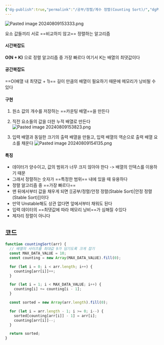 ```yaml
---
{"dg-publish":true,"permalink":"/공부/정렬/계수 정렬(Counting Sort)/","dgPassFrontmatter":true}
---
```


![Pasted image 20240809153333.png](/img/user/%EC%B2%A8%EB%B6%80%ED%8C%8C%EC%9D%BC/Pasted%20image%2020240809153333.png)

요소 값들끼리 서로 ==비교하지 않고== 정렬하는 알고리즘

#### 시간복잡도
**O(N + K)** 으로 정렬 알고리즘 중 가장 빠르다
여기서 K는 배열의 최댓값이다

#### 공간복잡도
==O(배열 내 최댓값 + 1)== 길이 만큼의 배열이 필요하기 때문에 메모리가 낭비될 수 있다

#### 구현
1. 원소 값의 개수를 저장하는 ==카운팅 배열==을 만든다
2. 직전 요소들의 값을 더한 누적 배열로 만든다
![Pasted image 20240809153823.png](/img/user/%EC%B2%A8%EB%B6%80%ED%8C%8C%EC%9D%BC/Pasted%20image%2020240809153823.png)

1. 입력 배열과 동일한 크기의 출력 배열을 만들고, 입력 배열의 역순으로 출력 배열 요소를 채운다
![Pasted image 20240809154135.png](/img/user/%EC%B2%A8%EB%B6%80%ED%8C%8C%EC%9D%BC/Pasted%20image%2020240809154135.png)

#### 특징
- 데이터가 양수이고, 값의 범위가 너무 크지 않아야 한다 -> 배열의 인덱스를 이용하기 때문
- 그래서 정렬하는 숫자가 ==특정한 범위== 내에 있을 때 유용하다
- 정렬 알고리즘 중 ==가장 빠르다==
- 맨 뒤에서부터 값을 채우게 되면 [[공부/정렬/안정 정렬(Stable Sort)\|안정 정렬(Stable Sort)]]이다
- 만약 Unstable해도 상관 없다면 앞에서부터 채워도 된다
- 입력 데이터의 ==최댓값에 따라 메모리 낭비==가 심해질 수있다
- 제자리 정렬이 아니다

## 코드
```js
function countingSort(arr) {
  // 배열의 사이즈를 최대값 9가 담기도록 크게 잡기
  const MAX_DATA_VALUE = 10;
  const counting = new Array(MAX_DATA_VALUE).fill(0);

  for (let i = 0; i < arr.length; i++) {
    counting[arr[i]]++;
  }

  for (let i = 1; i < MAX_DATA_VALUE; i++) {
    counting[i] += counting[i - 1];
  }

  const sorted = new Array(arr.length).fill(0);

  for (let i = arr.length - 1; i >= 0; i--) {
    sorted[counting[arr[i]] - 1] = arr[i];
    counting[arr[i]]--;
  }

  return sorted;
}
```